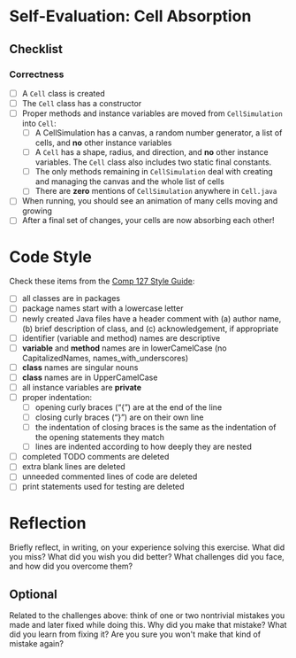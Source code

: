 # Self-Evaluation: Cell Absorption

## Checklist

### Correctness

- [ ] A `Cell` class is created
- [ ] The `Cell` class has a constructor
- [ ] Proper methods and instance variables are moved from `CellSimulation` into `Cell`:
  - [ ] A CellSimulation has a canvas, a random number generator, a list of cells, and **no** other instance variables
  - [ ] A `Cell` has a shape, radius, and direction, and **no** other instance variables. The `Cell` class also includes two static final constants.
  - [ ] The only methods remaining in `CellSimulation` deal with creating and managing the canvas and the whole list of cells
  - [ ] There are **zero** mentions of `CellSimulation` anywhere in `Cell.java`
- [ ] When running, you should see an animation of many cells moving and growing
- [ ] After a final set of changes, your cells are now absorbing each other!

# Code Style

Check these items from the [Comp 127 Style Guide](https://comp127.innig.net/resources/style-guide/):

- [ ] all classes are in packages
- [ ] package names start with a lowercase letter
- [ ] newly created Java files have a header comment with (a) author name, (b) brief description of class, and (c) acknowledgement, if appropriate
- [ ] identifier (variable and method) names are descriptive
- [ ] **variable** and **method** names are in lowerCamelCase (no CapitalizedNames,  names\_with\_underscores)
- [ ] **class** names are singular nouns
- [ ] **class** names are in UpperCamelCase
- [ ] all instance variables are **private**
- [ ] proper indentation:
  - [ ] opening curly braces (“{”) are at the end of the line
  - [ ] closing curly braces (“}”) are on their own line
  - [ ] the indentation of closing braces is the same as the indentation of the opening statements they match
  - [ ] lines are indented according to how deeply they are nested
- [ ] completed TODO comments are deleted
- [ ] extra blank lines are deleted
- [ ] unneeded commented lines of code are deleted
- [ ] print statements used for testing are deleted

# Reflection

Briefly reflect, in writing, on your experience solving this exercise.  What did you miss?  What did you wish you did better?  What challenges did you face, and how did you overcome them?

## Optional

Related to the challenges above: think of one or two nontrivial mistakes you made
and later fixed
while doing this. Why did you make that mistake? What did you learn from
fixing it? Are you sure you won't make that kind of mistake again?
